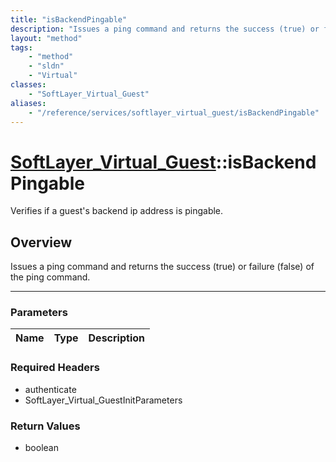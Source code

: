 ```yaml
---
title: "isBackendPingable"
description: "Issues a ping command and returns the success (true) or failure (false) of the ping command."
layout: "method"
tags:
    - "method"
    - "sldn"
    - "Virtual"
classes:
    - "SoftLayer_Virtual_Guest"
aliases:
    - "/reference/services/softlayer_virtual_guest/isBackendPingable"
---
```

# [SoftLayer_Virtual_Guest](/reference/services/SoftLayer_Virtual_Guest)::isBackendPingable

Verifies if a guest's backend ip address is pingable.


## Overview 
Issues a ping command and returns the success (true) or failure (false) of the ping command. 

-----

### Parameters 
|Name | Type | Description |
| --- | --- | --- |


### Required Headers
* authenticate
* SoftLayer_Virtual_GuestInitParameters


### Return Values
* boolean




